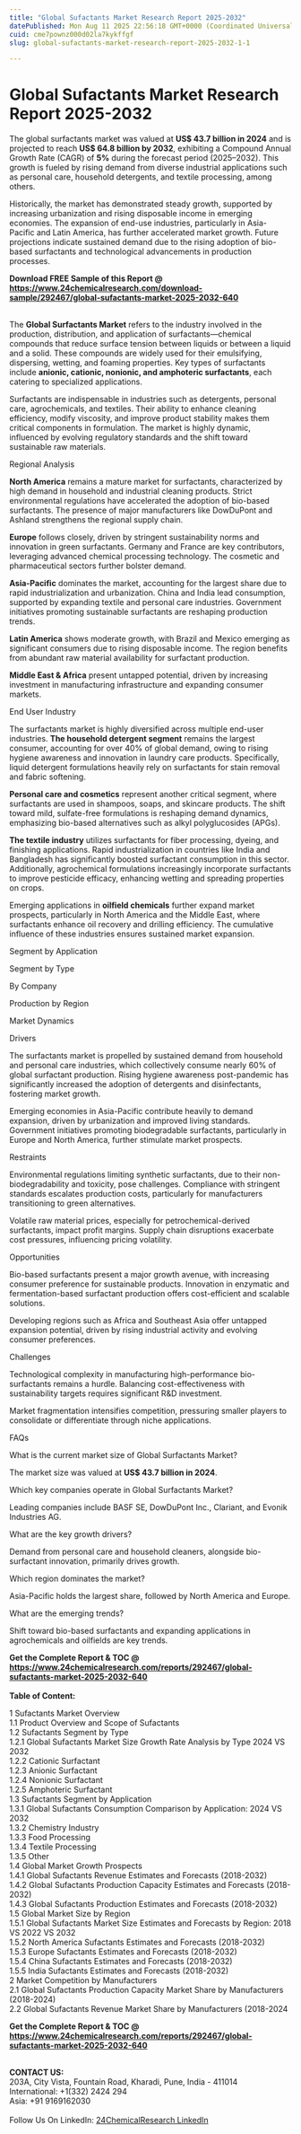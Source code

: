 ```yaml
---
title: "Global Sufactants Market Research Report 2025-2032"
datePublished: Mon Aug 11 2025 22:56:18 GMT+0000 (Coordinated Universal Time)
cuid: cme7pownz000d02la7kykffgf
slug: global-sufactants-market-research-report-2025-2032-1-1

---
```


# Global Sufactants Market Research Report 2025-2032

<p>The global surfactants market was valued at <strong>US$ 43.7 billion in 2024</strong> and is projected to reach <strong>US$ 64.8 billion by 2032</strong>, exhibiting a Compound Annual Growth Rate (CAGR) of <strong>5%</strong> during the forecast period (2025–2032). This growth is fueled by rising demand from diverse industrial applications such as personal care, household detergents, and textile processing, among others.</p><p>
</p><p>Historically, the market has demonstrated steady growth, supported by increasing urbanization and rising disposable income in emerging economies. The expansion of end-use industries, particularly in Asia-Pacific and Latin America, has further accelerated market growth. Future projections indicate sustained demand due to the rising adoption of bio-based surfactants and technological advancements in production processes.</p><div><b>Download FREE Sample of this Report @ 
            <a href="https://www.24chemicalresearch.com/download-sample/292467/global-sufactants-market-2025-2032-640">
            https://www.24chemicalresearch.com/download-sample/292467/global-sufactants-market-2025-2032-640</a></b></div><br><p>
</p><p>The <strong>Global Surfactants Market</strong> refers to the industry involved in the production, distribution, and application of surfactants—chemical compounds that reduce surface tension between liquids or between a liquid and a solid. These compounds are widely used for their emulsifying, dispersing, wetting, and foaming properties. Key types of surfactants include <strong>anionic, cationic, nonionic, and amphoteric surfactants</strong>, each catering to specialized applications.</p><p>
</p><p>Surfactants are indispensable in industries such as detergents, personal care, agrochemicals, and textiles. Their ability to enhance cleaning efficiency, modify viscosity, and improve product stability makes them critical components in formulation. The market is highly dynamic, influenced by evolving regulatory standards and the shift toward sustainable raw materials.</p><p>
Regional Analysis</p><p>
</p><p><strong>North America</strong> remains a mature market for surfactants, characterized by high demand in household and industrial cleaning products. Strict environmental regulations have accelerated the adoption of bio-based surfactants. The presence of major manufacturers like DowDuPont and Ashland strengthens the regional supply chain.</p><p>
</p><p><strong>Europe</strong> follows closely, driven by stringent sustainability norms and innovation in green surfactants. Germany and France are key contributors, leveraging advanced chemical processing technology. The cosmetic and pharmaceutical sectors further bolster demand.</p><p>
</p><p><strong>Asia-Pacific</strong> dominates the market, accounting for the largest share due to rapid industrialization and urbanization. China and India lead consumption, supported by expanding textile and personal care industries. Government initiatives promoting sustainable surfactants are reshaping production trends.</p><p>
</p><p><strong>Latin America</strong> shows moderate growth, with Brazil and Mexico emerging as significant consumers due to rising disposable income. The region benefits from abundant raw material availability for surfactant production.</p><p>
</p><p><strong>Middle East &amp; Africa</strong> present untapped potential, driven by increasing investment in manufacturing infrastructure and expanding consumer markets.</p><p>
End User Industry</p><p>
</p><p>The surfactants market is highly diversified across multiple end-user industries. <strong>The household detergent segment</strong> remains the largest consumer, accounting for over 40% of global demand, owing to rising hygiene awareness and innovation in laundry care products. Specifically, liquid detergent formulations heavily rely on surfactants for stain removal and fabric softening.</p><p>
</p><p><strong>Personal care and cosmetics</strong> represent another critical segment, where surfactants are used in shampoos, soaps, and skincare products. The shift toward mild, sulfate-free formulations is reshaping demand dynamics, emphasizing bio-based alternatives such as alkyl polyglucosides (APGs).</p><p>
</p><p><strong>The textile industry</strong> utilizes surfactants for fiber processing, dyeing, and finishing applications. Rapid industrialization in countries like India and Bangladesh has significantly boosted surfactant consumption in this sector. Additionally, agrochemical formulations increasingly incorporate surfactants to improve pesticide efficacy, enhancing wetting and spreading properties on crops.</p><p>
</p><p>Emerging applications in <strong>oilfield chemicals</strong> further expand market prospects, particularly in North America and the Middle East, where surfactants enhance oil recovery and drilling efficiency. The cumulative influence of these industries ensures sustained market expansion.</p><p>
Segment by Application</p><p>
</p><p>
Segment by Type</p><p>
</p><p>
By Company</p><p>
</p><p>
Production by Region</p><p>
</p><p>
Market Dynamics</p><p>
Drivers</p><p>
</p><p>The surfactants market is propelled by sustained demand from household and personal care industries, which collectively consume nearly 60% of global surfactant production. Rising hygiene awareness post-pandemic has significantly increased the adoption of detergents and disinfectants, fostering market growth.</p><p>
</p><p>Emerging economies in Asia-Pacific contribute heavily to demand expansion, driven by urbanization and improved living standards. Government initiatives promoting biodegradable surfactants, particularly in Europe and North America, further stimulate market prospects.</p><p>
Restraints</p><p>
</p><p>Environmental regulations limiting synthetic surfactants, due to their non-biodegradability and toxicity, pose challenges. Compliance with stringent standards escalates production costs, particularly for manufacturers transitioning to green alternatives.</p><p>
</p><p>Volatile raw material prices, especially for petrochemical-derived surfactants, impact profit margins. Supply chain disruptions exacerbate cost pressures, influencing pricing volatility.</p><p>
Opportunities</p><p>
</p><p>Bio-based surfactants present a major growth avenue, with increasing consumer preference for sustainable products. Innovation in enzymatic and fermentation-based surfactant production offers cost-efficient and scalable solutions.</p><p>
</p><p>Developing regions such as Africa and Southeast Asia offer untapped expansion potential, driven by rising industrial activity and evolving consumer preferences.</p><p>
Challenges</p><p>
</p><p>Technological complexity in manufacturing high-performance bio-surfactants remains a hurdle. Balancing cost-effectiveness with sustainability targets requires significant R&amp;D investment.</p><p>
</p><p>Market fragmentation intensifies competition, pressuring smaller players to consolidate or differentiate through niche applications.</p><p>
FAQs</p><p>
What is the current market size of Global Surfactants Market?</p><p>
</p><p>The market size was valued at <strong>US$ 43.7 billion in 2024</strong>.</p><p>
Which key companies operate in Global Surfactants Market?</p><p>
</p><p>Leading companies include BASF SE, DowDuPont Inc., Clariant, and Evonik Industries AG.</p><p>
What are the key growth drivers?</p><p>
</p><p>Demand from personal care and household cleaners, alongside bio-surfactant innovation, primarily drives growth.</p><p>
Which region dominates the market?</p><p>
</p><p>Asia-Pacific holds the largest share, followed by North America and Europe.</p><p>
What are the emerging trends?</p><p>
</p><p>Shift toward bio-based surfactants and expanding applications in agrochemicals and oilfields are key trends.</p>

<div><b>Get the Complete Report & TOC @ 
            <a href="https://www.24chemicalresearch.com/reports/292467/global-sufactants-market-2025-2032-640">
            https://www.24chemicalresearch.com/reports/292467/global-sufactants-market-2025-2032-640</a></b></div><br>
            <b>Table of Content:</b><p>1 Sufactants Market Overview<br />
    1.1 Product Overview and Scope of Sufactants<br />
    1.2 Sufactants Segment by Type<br />
        1.2.1 Global Sufactants Market Size Growth Rate Analysis by Type 2024 VS 2032<br />
        1.2.2 Cationic Surfactant<br />
        1.2.3 Anionic Surfactant<br />
        1.2.4 Nonionic Surfactant<br />
        1.2.5 Amphoteric Surfactant<br />
    1.3 Sufactants Segment by Application<br />
        1.3.1 Global Sufactants Consumption Comparison by Application: 2024 VS 2032<br />
        1.3.2 Chemistry Industry<br />
        1.3.3 Food Processing<br />
        1.3.4 Textile Processing<br />
        1.3.5 Other<br />
    1.4 Global Market Growth Prospects<br />
        1.4.1 Global Sufactants Revenue Estimates and Forecasts (2018-2032)<br />
        1.4.2 Global Sufactants Production Capacity Estimates and Forecasts (2018-2032)<br />
        1.4.3 Global Sufactants Production Estimates and Forecasts (2018-2032)<br />
    1.5 Global Market Size by Region<br />
        1.5.1 Global Sufactants Market Size Estimates and Forecasts by Region: 2018 VS 2022 VS 2032<br />
        1.5.2 North America Sufactants Estimates and Forecasts (2018-2032)<br />
        1.5.3 Europe Sufactants Estimates and Forecasts (2018-2032)<br />
        1.5.4 China Sufactants Estimates and Forecasts (2018-2032)<br />
        1.5.5 India Sufactants Estimates and Forecasts (2018-2032)<br />
2 Market Competition by Manufacturers<br />
    2.1 Global Sufactants Production Capacity Market Share by Manufacturers (2018-2024)<br />
    2.2 Global Sufactants Revenue Market Share by Manufacturers (2018-2024</p>

<div><b>Get the Complete Report & TOC @ 
            <a href="https://www.24chemicalresearch.com/reports/292467/global-sufactants-market-2025-2032-640">
            https://www.24chemicalresearch.com/reports/292467/global-sufactants-market-2025-2032-640</a></b></div><br>

<b>CONTACT US:</b><br>
            203A, City Vista, Fountain Road, Kharadi, Pune, India - 411014<br>
            International: +1(332) 2424 294<br>
            Asia: +91 9169162030 <br><br>
            Follow Us On LinkedIn: <a href="https://www.linkedin.com/company/24chemicalresearch/">24ChemicalResearch LinkedIn</a>